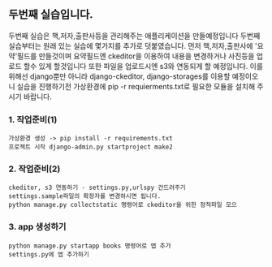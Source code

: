 ## 두번째 실습입니다.
두번째 실습은 책,저자,출판사등을 관리해주는 애플리케이션을 만들예정입니다
두번째 실습부터는 원래 있는 실습에 몇가지를 추가로 덧붙였습니다.
먼저 책,저자,출판사에 '요약'필드를 만들것이며 요약필드엔 ckeditor을 이용하여
내용을 변경하거나 사진등을 업로드 할수 있게 할것입니다
또한 파일을 업로드시엔 s3와 연동되게 할 예정입니다.
이를 위해선 django뿐만 아니라 django-ckeditor, django-storages를 이용할 예정이오니
실습을 진행하기전 가상환경에 pip -r requierments.txt로 필요한 모듈을 설치해 주시기 바랍니다.

### 1. 작업준비(1)
    가상환경 생성 -> pip install -r requirements.txt
    프로젝트 시작 django-admin.py startproject make2
### 2. 작업준비(2)
    ckeditor, s3 연동하기 - settings.py,urlspy 건드려주기
    settings.sample파일의 확장자를 변경하시면 됩니다.
    python manage.py collectstatic 명령어로 ckeditor을 위한 정적파일 모으
### 3. app 생성하기
    python manage.py startapp books 명령어로 앱 추가
    settings.py에 앱 추가하기


